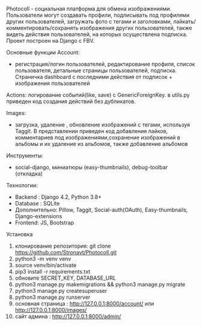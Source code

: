 Photocoll - социальная платформа для обмена изображениями. Пользователи могут создавать профили, подписывать под профилями других пользователей, загружать фото с тегами и заголовками, лайкать/комментировать/сохранять изображения других пользователей, также видеть действия пользователей, на которых осуществлена подписка. Проект построен на Django c FBV. 

Основные функции
Account:
-  регистрация/логин пользователей, редактирование профиля, список пользователя,  детальные страницы пользователей, подписка. Страничка dashboard с последними действия от подписок + изображения пользователей

Actions: логирование событий(like, save) с GenericForeignKey. в utils.py приведен код создания действий без дубликатов.

Images:
- загрузка, удаление , обновление изображений с тегами, используя Taggit. В представлении приведен код добавления лайков, комментариев под изображениями,сохранение изображений в альбомы и их удаление из альбомов, также добавление альбомов

Инструменты: 
- social-django, миниатюры (easy-thumbnails), debug-toolbar (откладка)

Технологии:
- Backend : Django 4.2, Python 3.8+
- Database : SQLite
- Дополнительно: Pillow, Taggit, Social-auth(OAuth), Easy-thumbnails, Django-extensions
- Frontend: JS, Bootstrap

Установка 
1. клонирование репозитория: git clone https://github.com/Stronavt/Photocoll.git 
2. python3 -m venv venv
3. source venv/bin/activate
4. pip3 install -r requirements.txt
5. обновите SECRET_KEY, DATABASE_URL
6. python3 manage.py makemigrations && python3 manage.py migrate
7. python3 manage.py createsuperuser
8. python3 manage.py runserver
9. основная страница : http://127.0.0.1:8000/account/ или http://127.0.0.1:8000/images/
10. сайт админа : http://127.0.0.1:8000/admin/
